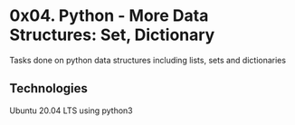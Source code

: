 # 0x04. Python - More Data Structures: Set, Dictionary
Tasks done on python data structures including lists, sets and dictionaries

## Technologies
Ubuntu 20.04 LTS using python3
